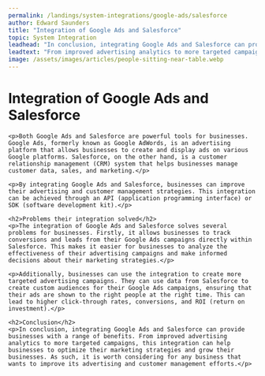 ```yaml
---
permalink: /landings/system-integrations/google-ads/salesforce
author: Edward Saunders
title: "Integration of Google Ads and Salesforce"
topic: System Integration
leadhead: "In conclusion, integrating Google Ads and Salesforce can provide businesses with a range of benefits"
leadtext: "From improved advertising analytics to more targeted campaigns, this integration can help businesses to optimize their marketing strategies and grow their businesses. As such, it is worth considering for any business that wants to improve its advertising and customer management efforts."
image: /assets/images/articles/people-sitting-near-table.webp
---
```

<div class="arttext">	<h1>Integration of Google Ads and Salesforce</h1>
	
	<p>Both Google Ads and Salesforce are powerful tools for businesses. Google Ads, formerly known as Google AdWords, is an advertising platform that allows businesses to create and display ads on various Google platforms. Salesforce, on the other hand, is a customer relationship management (CRM) system that helps businesses manage customer data, sales, and marketing.</p>
	
	<p>By integrating Google Ads and Salesforce, businesses can improve their advertising and customer management strategies. This integration can be achieved through an API (application programming interface) or SDK (software development kit).</p>
	
	<h2>Problems their integration solved</h2>
	<p>The integration of Google Ads and Salesforce solves several problems for businesses. Firstly, it allows businesses to track conversions and leads from their Google Ads campaigns directly within Salesforce. This makes it easier for businesses to analyze the effectiveness of their advertising campaigns and make informed decisions about their marketing strategies.</p>
	
	<p>Additionally, businesses can use the integration to create more targeted advertising campaigns. They can use data from Salesforce to create custom audiences for their Google Ads campaigns, ensuring that their ads are shown to the right people at the right time. This can lead to higher click-through rates, conversions, and ROI (return on investment).</p>
	
	<h2>Conclusion</h2>
	<p>In conclusion, integrating Google Ads and Salesforce can provide businesses with a range of benefits. From improved advertising analytics to more targeted campaigns, this integration can help businesses to optimize their marketing strategies and grow their businesses. As such, it is worth considering for any business that wants to improve its advertising and customer management efforts.</p>
	
</div>